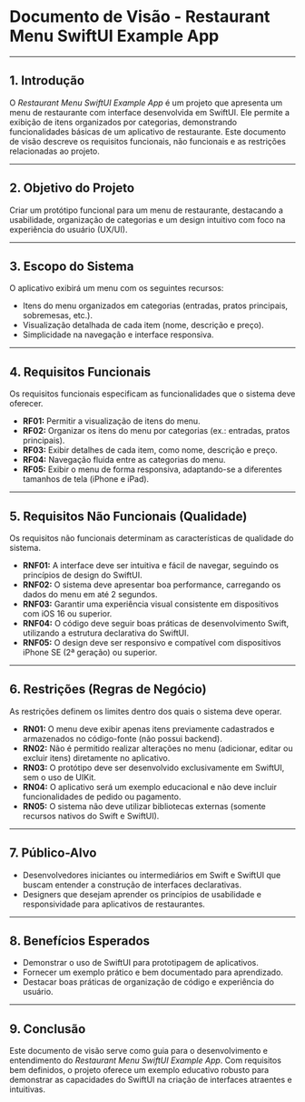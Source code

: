 # **Documento de Visão - Restaurant Menu SwiftUI Example App**

---

## **1. Introdução**

O *Restaurant Menu SwiftUI Example App* é um projeto que apresenta um menu de restaurante com interface desenvolvida em SwiftUI. Ele permite a exibição de itens organizados por categorias, demonstrando funcionalidades básicas de um aplicativo de restaurante. Este documento de visão descreve os requisitos funcionais, não funcionais e as restrições relacionadas ao projeto.

---

## **2. Objetivo do Projeto**

Criar um protótipo funcional para um menu de restaurante, destacando a usabilidade, organização de categorias e um design intuitivo com foco na experiência do usuário (UX/UI).

---

## **3. Escopo do Sistema**

O aplicativo exibirá um menu com os seguintes recursos:  
- Itens do menu organizados em categorias (entradas, pratos principais, sobremesas, etc.).  
- Visualização detalhada de cada item (nome, descrição e preço).  
- Simplicidade na navegação e interface responsiva.

---

## **4. Requisitos Funcionais**

Os requisitos funcionais especificam as funcionalidades que o sistema deve oferecer.

- **RF01:** Permitir a visualização de itens do menu.  
- **RF02:** Organizar os itens do menu por categorias (ex.: entradas, pratos principais).  
- **RF03:** Exibir detalhes de cada item, como nome, descrição e preço.  
- **RF04:** Navegação fluida entre as categorias do menu.  
- **RF05:** Exibir o menu de forma responsiva, adaptando-se a diferentes tamanhos de tela (iPhone e iPad).  

---

## **5. Requisitos Não Funcionais (Qualidade)**

Os requisitos não funcionais determinam as características de qualidade do sistema.

- **RNF01:** A interface deve ser intuitiva e fácil de navegar, seguindo os princípios de design do SwiftUI.  
- **RNF02:** O sistema deve apresentar boa performance, carregando os dados do menu em até 2 segundos.  
- **RNF03:** Garantir uma experiência visual consistente em dispositivos com iOS 16 ou superior.  
- **RNF04:** O código deve seguir boas práticas de desenvolvimento Swift, utilizando a estrutura declarativa do SwiftUI.  
- **RNF05:** O design deve ser responsivo e compatível com dispositivos iPhone SE (2ª geração) ou superior.  

---

## **6. Restrições (Regras de Negócio)**

As restrições definem os limites dentro dos quais o sistema deve operar.

- **RN01:** O menu deve exibir apenas itens previamente cadastrados e armazenados no código-fonte (não possui backend).  
- **RN02:** Não é permitido realizar alterações no menu (adicionar, editar ou excluir itens) diretamente no aplicativo.  
- **RN03:** O protótipo deve ser desenvolvido exclusivamente em SwiftUI, sem o uso de UIKit.  
- **RN04:** O aplicativo será um exemplo educacional e não deve incluir funcionalidades de pedido ou pagamento.  
- **RN05:** O sistema não deve utilizar bibliotecas externas (somente recursos nativos do Swift e SwiftUI).  

---

## **7. Público-Alvo**

- Desenvolvedores iniciantes ou intermediários em Swift e SwiftUI que buscam entender a construção de interfaces declarativas.  
- Designers que desejam aprender os princípios de usabilidade e responsividade para aplicativos de restaurantes.  

---

## **8. Benefícios Esperados**

- Demonstrar o uso de SwiftUI para prototipagem de aplicativos.  
- Fornecer um exemplo prático e bem documentado para aprendizado.  
- Destacar boas práticas de organização de código e experiência do usuário.  

---

## **9. Conclusão**

Este documento de visão serve como guia para o desenvolvimento e entendimento do *Restaurant Menu SwiftUI Example App*. Com requisitos bem definidos, o projeto oferece um exemplo educativo robusto para demonstrar as capacidades do SwiftUI na criação de interfaces atraentes e intuitivas.
